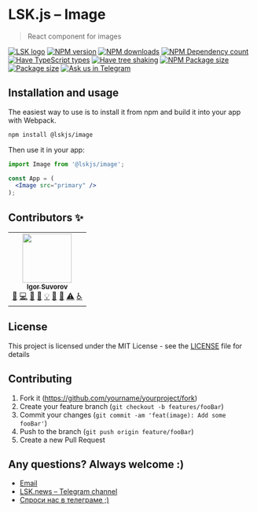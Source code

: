 # LSK.js – Image

> React component for images

[![LSK logo](https://badgen.net/badge/icon/MADE%20BY%20LSK?icon=zeit&label&color=red&labelColor=red)](https://github.com/lskjs)
[![NPM version](https://badgen.net/npm/v/@lskjs/image)](https://www.npmjs.com/package/@lskjs/image)
[![NPM downloads](https://badgen.net/npm/dt/@lskjs/image)](https://www.npmjs.com/package/@lskjs/image)
[![NPM Dependency count](https://badgen.net/bundlephobia/dependency-count/@lskjs/image)](https://bundlephobia.com/result?p=@lskjs/image)
[![Have TypeScript types](https://badgen.net/npm/types/@lskjs/image)](https://www.npmjs.com/package/@lskjs/image)
[![Have tree shaking](https://badgen.net/bundlephobia/tree-shaking/@lskjs/image)](https://bundlephobia.com/result?p=@lskjs/image)
[![NPM Package size](https://badgen.net/bundlephobia/minzip/@lskjs/image)](https://bundlephobia.com/result?p=@lskjs/image)
[![Package size](https://badgen.net//github/license/lskjs/lskjs)](https://github.com/lskjs/lskjs/blob/master/LICENSE)
[![Ask us in Telegram](https://img.shields.io/badge/Ask%20us%20in-Telegram-brightblue.svg)](https://t.me/lskjschat)

<!-- ## Getting Started -->
## Installation and usage

The easiest way to use is to install it from npm and build it into your app with Webpack.

```bash
npm install @lskjs/image
```

Then use it in your app:

```jsx
import Image from '@lskjs/image';

const App = (
  <Image src="primary" />
);
```

## Contributors ✨

<!-- ALL-CONTRIBUTORS-LIST:START - Do not remove or modify this section -->
<!-- prettier-ignore-start -->
<!-- markdownlint-disable -->
<table>
  <tr>
    <td align="center"><a href="https://isuvorov.com.com"><img src="https://avatars2.githubusercontent.com/u/1056977?v=4" width="100px;" alt=""/><br /><sub><b>Igor Suvorov</b></sub></a><br /><a href="#question-isuvorov" title="Answering Questions">💬</a> <a href="isuvorov/lib-starter-kit/isuvorov/lib-starter-kit/commits?author=isuvorov" title="Code">💻</a> <a href="#design-isuvorov" title="Design">🎨</a> <a href="isuvorov/lib-starter-kit/isuvorov/lib-starter-kit/commits?author=isuvorov" title="Documentation">📖</a> <a href="#example-isuvorov" title="Examples">💡</a> <a href="#ideas-isuvorov" title="Ideas, Planning, & Feedback">🤔</a> <a href="isuvorov/lib-starter-kit/isuvorov/lib-starter-kit/pulls?q=is%3Apr+reviewed-by%3Aisuvorov" title="Reviewed Pull Requests">👀</a> <a href="isuvorov/lib-starter-kit/isuvorov/lib-starter-kit/commits?author=isuvorov" title="Tests">⚠️</a> <a href="#a11y-isuvorov" title="Accessibility">️️️️♿️</a></td>
  </tr>
</table>

<!-- markdownlint-enable -->
<!-- prettier-ignore-end -->
<!-- ALL-CONTRIBUTORS-LIST:END -->

## License
This project is licensed under the MIT License - see the [LICENSE](LICENSE) file for details

## Contributing
1. Fork it (<https://github.com/yourname/yourproject/fork>)
2. Create your feature branch (`git checkout -b features/fooBar`)
3. Commit your changes (`git commit -am 'feat(image): Add some fooBar'`)
4. Push to the branch (`git push origin feature/fooBar`)
5. Create a new Pull Request

## Any questions? Always welcome :)
- [Email](mailto:hi@isuvorov.com)
- [LSK.news – Telegram channel](https://t.me/lskjs)
- [Спроси нас в телеграме ;)](https://t.me/lskjschat)